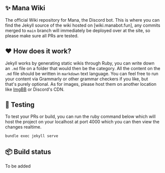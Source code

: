 ## ✨ Mana Wiki
The official Wiki repository for Mana, the Discord bot. This is where you can find the Jekyll source of the wiki hosted on [wiki.manabot.fun], any commits merged to `main`
branch will immediately be deployed over at the site, so please make sure all PRs are tested.

## ❤️ How does it work?
Jekyll works by generating static wikis through Ruby, you can write down an `.md` file on a folder that would then be the category. All the content on the `.md` file should
be written in `markdown` text language. You can feel free to run your content via Grammarly or other grammar checkers if you like, but that's purely optional. As for images, 
please host them on another location like [ImgBB](https://imgbb.com) or Discord's CDN.

## 💙 Testing
To test your PRs or build, you can run the ruby command below which will host the project on your localhost
at port 4000 which you can then view the changes realtime.
```npm
bundle exec jekyll serve
```

## :package: Build status
To be added
